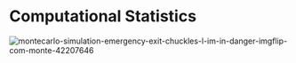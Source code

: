 
# Computational Statistics

![montecarlo-simulation-emergency-exit-chuckles-l-im-in-danger-imgflip-com-monte-42207646](https://user-images.githubusercontent.com/43385748/152539763-1190f093-309f-40a0-b48d-a6aa3bf1f88d.png)
